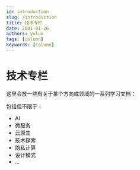 ```yaml
---
id: introduction
slug: /introduction
title: 技术专栏
date: 2001-01-26
authors: yuluo
tags: [column]
keywords: [column]
---
```


<!-- truncate -->

# 技术专栏

这里会放一些有关于某个方向或领域的一系列学习文档：

包括但不限于：

- AI
- 微服务
- 云原生
- 技术探索
- 隐私计算
- 设计模式
- ...
